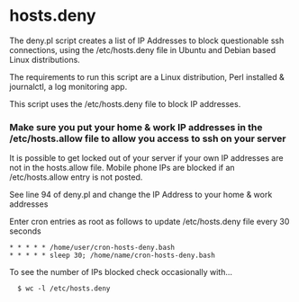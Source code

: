 # hosts.deny

The deny.pl script creates a list of IP Addresses to block questionable ssh connections, using the /etc/hosts.deny file in Ubuntu and Debian based Linux distributions.

The requirements to run this script are a Linux distribution, Perl installed & journalctl, a log monitoring app.

This script uses the /etc/hosts.deny file to block IP addresses.  
### Make sure you put your home & work IP addresses in the /etc/hosts.allow file to allow you access to ssh on your server
It is possible to get locked out of your server if your own IP addresses are not in the hosts.allow file.  Mobile phone IPs are blocked if an /etc/hosts.allow entry is not posted. 

See line 94 of deny.pl and change the IP Address to your home & work addresses

Enter cron entries as root as follows to update /etc/hosts.deny file every 30 seconds

    * * * * * /home/user/cron-hosts-deny.bash
    * * * * * sleep 30; /home/name/cron-hosts-deny.bash 
        
To see the number of IPs blocked check occasionally with...

      $ wc -l /etc/hosts.deny
